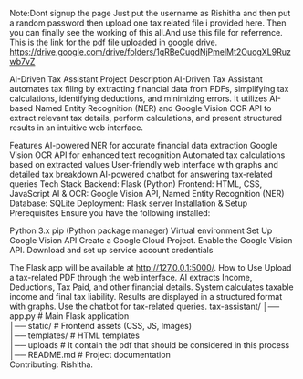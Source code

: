 Note:Dont signup the page Just put the username as Rishitha and then put a random password then upload one tax related file i provided here. Then you can finally see the working of this all.And use this file for referrence. This is the link for the pdf file uploaded in google drive. https://drive.google.com/drive/folders/1gRBeCugdNjPmelMt2OuogXL9Ruzwb7vZ

AI-Driven Tax Assistant
Project Description
AI-Driven Tax Assistant automates tax filing by extracting financial data from PDFs, simplifying tax calculations, identifying deductions, and minimizing errors. It utilizes AI-based Named Entity Recognition (NER) and Google Vision OCR API to extract relevant tax details, perform calculations, and present structured results in an intuitive web interface.

Features
AI-powered NER for accurate financial data extraction
Google Vision OCR API for enhanced text recognition
Automated tax calculations based on extracted values
User-friendly web interface with graphs and detailed tax breakdown
AI-powered chatbot for answering tax-related queries
Tech Stack
Backend: Flask (Python)
Frontend: HTML, CSS, JavaScript
AI & OCR: Google Vision API, Named Entity Recognition (NER)
Database: SQLite
Deployment: Flask server
Installation & Setup
Prerequisites
Ensure you have the following installed:

Python 3.x
pip (Python package manager)
Virtual environment
Set Up Google Vision API
Create a Google Cloud Project.
Enable the Google Vision API.
Download and set up service account credentials

The Flask app will be available at http://127.0.0.1:5000/.
How to Use
Upload a tax-related PDF through the web interface.
AI extracts Income, Deductions, Tax Paid, and other financial details.
System calculates taxable income and final tax liability.
Results are displayed in a structured format with graphs.
Use the chatbot for tax-related queries.
tax-assistant/
│── app.py                # Main Flask application  
│── static/               # Frontend assets (CSS, JS, Images)  
│── templates/            # HTML templates  
│── uploads               # It contain the pdf that should be considered in this process  
│── README.md             # Project documentation  
Contributing:
Rishitha.


